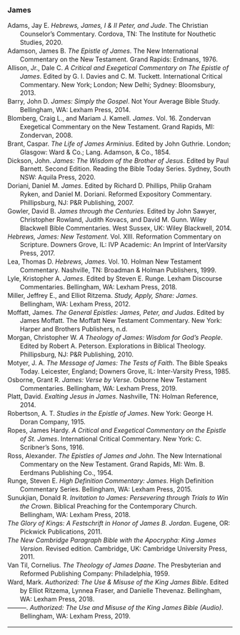 ### James

<div class="csl-bib-body" style="line-height: 1.35; margin-left: 2em; text-indent:-2em;">
  <div class="csl-entry">Adams, Jay E. <i>Hebrews, James, I &amp; II Peter, and Jude</i>. The Christian Counselor’s Commentary. Cordova, TN: The Institute for Nouthetic Studies, 2020.</div>
  <span class="Z3988" title="url_ver=Z39.88-2004&amp;ctx_ver=Z39.88-2004&amp;rfr_id=info%3Asid%2Fzotero.org%3A2&amp;rft_val_fmt=info%3Aofi%2Ffmt%3Akev%3Amtx%3Abook&amp;rft.genre=book&amp;rft.btitle=Hebrews%2C%20James%2C%20I%20%26%20II%20Peter%2C%20and%20Jude&amp;rft.place=Cordova%2C%20TN&amp;rft.publisher=The%20Institute%20for%20Nouthetic%20Studies&amp;rft.series=The%20Christian%20Counselor%E2%80%99s%20Commentary&amp;rft.aufirst=Jay%20E.&amp;rft.aulast=Adams&amp;rft.au=Jay%20E.%20Adams&amp;rft.date=2020"></span>
  <div class="csl-entry">Adamson, James B. <i>The Epistle of James</i>. The New International Commentary on the New Testament. Grand Rapids: Erdmans, 1976.</div>
  <span class="Z3988" title="url_ver=Z39.88-2004&amp;ctx_ver=Z39.88-2004&amp;rfr_id=info%3Asid%2Fzotero.org%3A2&amp;rft_id=urn%3Aisbn%3A978-0-8028-2377-9&amp;rft_val_fmt=info%3Aofi%2Ffmt%3Akev%3Amtx%3Abook&amp;rft.genre=book&amp;rft.btitle=The%20Epistle%20of%20James&amp;rft.place=Grand%20Rapids&amp;rft.publisher=Erdmans&amp;rft.series=The%20New%20international%20commentary%20on%20the%20New%20Testament&amp;rft.aufirst=James%20B.&amp;rft.aulast=Adamson&amp;rft.au=James%20B.%20Adamson&amp;rft.date=1976&amp;rft.tpages=227&amp;rft.isbn=978-0-8028-2377-9"></span>
  <div class="csl-entry">Allison, Jr., Dale C. <i>A Critical and Exegetical Commentary on The Epistle of James</i>. Edited by G. I. Davies and C. M. Tuckett. International Critical Commentary. New York; London; New Delhi; Sydney: Bloomsbury, 2013.</div>
  <span class="Z3988" title="url_ver=Z39.88-2004&amp;ctx_ver=Z39.88-2004&amp;rfr_id=info%3Asid%2Fzotero.org%3A2&amp;rft_val_fmt=info%3Aofi%2Ffmt%3Akev%3Amtx%3Abook&amp;rft.genre=book&amp;rft.btitle=A%20Critical%20and%20Exegetical%20Commentary%20on%20The%20Epistle%20of%20James&amp;rft.place=New%20York%3B%20London%3B%20New%20Delhi%3B%20Sydney&amp;rft.publisher=Bloomsbury&amp;rft.series=International%20Critical%20Commentary&amp;rft.aufirst=Jr.%2C%20Dale%20C.&amp;rft.aulast=Allison&amp;rft.au=Jr.%2C%20Dale%20C.%20Allison&amp;rft.au=G.%20I.%20Davies&amp;rft.au=C.%20M.%20Tuckett&amp;rft.date=2013"></span>
  <div class="csl-entry">Barry, John D. <i>James: Simply the Gospel</i>. Not Your Average Bible Study. Bellingham, WA: Lexham Press, 2014.</div>
  <span class="Z3988" title="url_ver=Z39.88-2004&amp;ctx_ver=Z39.88-2004&amp;rfr_id=info%3Asid%2Fzotero.org%3A2&amp;rft_val_fmt=info%3Aofi%2Ffmt%3Akev%3Amtx%3Abook&amp;rft.genre=book&amp;rft.btitle=James%3A%20Simply%20the%20Gospel&amp;rft.place=Bellingham%2C%20WA&amp;rft.publisher=Lexham%20Press&amp;rft.series=Not%20Your%20Average%20Bible%20Study&amp;rft.aufirst=John%20D.&amp;rft.aulast=Barry&amp;rft.au=John%20D.%20Barry&amp;rft.date=2014"></span>
  <div class="csl-entry">Blomberg, Craig L., and Mariam J. Kamell. <i>James</i>. Vol. 16. Zondervan Exegetical Commentary on the New Testament. Grand Rapids, MI: Zondervan, 2008.</div>
  <span class="Z3988" title="url_ver=Z39.88-2004&amp;ctx_ver=Z39.88-2004&amp;rfr_id=info%3Asid%2Fzotero.org%3A2&amp;rft_val_fmt=info%3Aofi%2Ffmt%3Akev%3Amtx%3Abook&amp;rft.genre=book&amp;rft.btitle=James&amp;rft.place=Grand%20Rapids%2C%20MI&amp;rft.publisher=Zondervan&amp;rft.series=Zondervan%20Exegetical%20Commentary%20on%20the%20New%20Testament&amp;rft.aufirst=Craig%20L.&amp;rft.aulast=Blomberg&amp;rft.au=Craig%20L.%20Blomberg&amp;rft.au=Mariam%20J.%20Kamell&amp;rft.date=2008"></span>
  <div class="csl-entry">Brant, Caspar. <i>The Life of James Arminius</i>. Edited by John Guthrie. London; Glasgow: Ward &amp; Co.; Lang. Adamson, &amp; Co., 1854.</div>
  <span class="Z3988" title="url_ver=Z39.88-2004&amp;ctx_ver=Z39.88-2004&amp;rfr_id=info%3Asid%2Fzotero.org%3A2&amp;rft_val_fmt=info%3Aofi%2Ffmt%3Akev%3Amtx%3Abook&amp;rft.genre=book&amp;rft.btitle=The%20Life%20of%20James%20Arminius&amp;rft.place=London%3B%20Glasgow&amp;rft.publisher=Ward%20%26%20Co.%3B%20Lang.%20Adamson%2C%20%26%20Co.&amp;rft.aufirst=Caspar&amp;rft.aulast=Brant&amp;rft.au=Caspar%20Brant&amp;rft.au=John%20Guthrie&amp;rft.date=1854"></span>
  <div class="csl-entry">Dickson, John. <i>James: The Wisdom of the Brother of Jesus</i>. Edited by Paul Barnett. Second Edition. Reading the Bible Today Series. Sydney, South NSW: Aquila Press, 2020.</div>
  <span class="Z3988" title="url_ver=Z39.88-2004&amp;ctx_ver=Z39.88-2004&amp;rfr_id=info%3Asid%2Fzotero.org%3A2&amp;rft_val_fmt=info%3Aofi%2Ffmt%3Akev%3Amtx%3Abook&amp;rft.genre=book&amp;rft.btitle=James%3A%20The%20Wisdom%20of%20the%20Brother%20of%20Jesus&amp;rft.place=Sydney%2C%20South%20NSW&amp;rft.publisher=Aquila%20Press&amp;rft.edition=Second%20Edition&amp;rft.series=Reading%20the%20Bible%20Today%20Series&amp;rft.aufirst=John&amp;rft.aulast=Dickson&amp;rft.au=John%20Dickson&amp;rft.au=Paul%20Barnett&amp;rft.date=2020"></span>
  <div class="csl-entry">Doriani, Daniel M. <i>James</i>. Edited by Richard D. Phillips, Philip Graham Ryken, and Daniel M. Doriani. Reformed Expository Commentary. Phillipsburg, NJ: P&amp;R Publishing, 2007.</div>
  <span class="Z3988" title="url_ver=Z39.88-2004&amp;ctx_ver=Z39.88-2004&amp;rfr_id=info%3Asid%2Fzotero.org%3A2&amp;rft_val_fmt=info%3Aofi%2Ffmt%3Akev%3Amtx%3Abook&amp;rft.genre=book&amp;rft.btitle=James&amp;rft.place=Phillipsburg%2C%20NJ&amp;rft.publisher=P%26R%20Publishing&amp;rft.series=Reformed%20Expository%20Commentary&amp;rft.aufirst=Daniel%20M.&amp;rft.aulast=Doriani&amp;rft.au=Daniel%20M.%20Doriani&amp;rft.au=Richard%20D.%20Phillips&amp;rft.au=Philip%20Graham%20Ryken&amp;rft.au=Daniel%20M.%20Doriani&amp;rft.date=2007"></span>
  <div class="csl-entry">Gowler, David B. <i>James through the Centuries</i>. Edited by John Sawyer, Christopher Rowland, Judith Kovacs, and David M. Gunn. Wiley Blackwell Bible Commentaries. West Sussex, UK: Wiley Blackwell, 2014.</div>
  <span class="Z3988" title="url_ver=Z39.88-2004&amp;ctx_ver=Z39.88-2004&amp;rfr_id=info%3Asid%2Fzotero.org%3A2&amp;rft_val_fmt=info%3Aofi%2Ffmt%3Akev%3Amtx%3Abook&amp;rft.genre=book&amp;rft.btitle=James%20through%20the%20Centuries&amp;rft.place=West%20Sussex%2C%20UK&amp;rft.publisher=Wiley%20Blackwell&amp;rft.series=Wiley%20Blackwell%20Bible%20Commentaries&amp;rft.aufirst=David%20B.&amp;rft.aulast=Gowler&amp;rft.au=David%20B.%20Gowler&amp;rft.au=John%20Sawyer&amp;rft.au=Christopher%20Rowland&amp;rft.au=Judith%20Kovacs&amp;rft.au=David%20M.%20Gunn&amp;rft.date=2014"></span>
  <div class="csl-entry"><i>Hebrews, James: New Testament</i>. Vol. XIII. Reformation Commentary on Scripture. Downers Grove, IL: IVP Academic: An Imprint of InterVarsity Press, 2017.</div>
  <span class="Z3988" title="url_ver=Z39.88-2004&amp;ctx_ver=Z39.88-2004&amp;rfr_id=info%3Asid%2Fzotero.org%3A2&amp;rft_val_fmt=info%3Aofi%2Ffmt%3Akev%3Amtx%3Abook&amp;rft.genre=book&amp;rft.btitle=Hebrews%2C%20James%3A%20New%20Testament&amp;rft.place=Downers%20Grove%2C%20IL&amp;rft.publisher=IVP%20Academic%3A%20An%20Imprint%20of%20InterVarsity%20Press&amp;rft.series=Reformation%20Commentary%20on%20Scripture&amp;rft.date=2017"></span>
  <div class="csl-entry">Lea, Thomas D. <i>Hebrews, James</i>. Vol. 10. Holman New Testament Commentary. Nashville, TN: Broadman &amp; Holman Publishers, 1999.</div>
  <span class="Z3988" title="url_ver=Z39.88-2004&amp;ctx_ver=Z39.88-2004&amp;rfr_id=info%3Asid%2Fzotero.org%3A2&amp;rft_val_fmt=info%3Aofi%2Ffmt%3Akev%3Amtx%3Abook&amp;rft.genre=book&amp;rft.btitle=Hebrews%2C%20James&amp;rft.place=Nashville%2C%20TN&amp;rft.publisher=Broadman%20%26%20Holman%20Publishers&amp;rft.series=Holman%20New%20Testament%20Commentary&amp;rft.aufirst=Thomas%20D.&amp;rft.aulast=Lea&amp;rft.au=Thomas%20D.%20Lea&amp;rft.date=1999"></span>
  <div class="csl-entry">Lyle, Kristopher A. <i>James</i>. Edited by Steven E. Runge. Lexham Discourse Commentaries. Bellingham, WA: Lexham Press, 2018.</div>
  <span class="Z3988" title="url_ver=Z39.88-2004&amp;ctx_ver=Z39.88-2004&amp;rfr_id=info%3Asid%2Fzotero.org%3A2&amp;rft_val_fmt=info%3Aofi%2Ffmt%3Akev%3Amtx%3Abook&amp;rft.genre=book&amp;rft.btitle=James&amp;rft.place=Bellingham%2C%20WA&amp;rft.publisher=Lexham%20Press&amp;rft.series=Lexham%20Discourse%20Commentaries&amp;rft.aufirst=Kristopher%20A.&amp;rft.aulast=Lyle&amp;rft.au=Kristopher%20A.%20Lyle&amp;rft.au=Steven%20E.%20Runge&amp;rft.date=2018"></span>
  <div class="csl-entry">Miller, Jeffrey E., and Elliot Ritzema. <i>Study, Apply, Share: James</i>. Bellingham, WA: Lexham Press, 2012.</div>
  <span class="Z3988" title="url_ver=Z39.88-2004&amp;ctx_ver=Z39.88-2004&amp;rfr_id=info%3Asid%2Fzotero.org%3A2&amp;rft_val_fmt=info%3Aofi%2Ffmt%3Akev%3Amtx%3Abook&amp;rft.genre=book&amp;rft.btitle=Study%2C%20Apply%2C%20Share%3A%20James&amp;rft.place=Bellingham%2C%20WA&amp;rft.publisher=Lexham%20Press&amp;rft.aufirst=Jeffrey%20E.&amp;rft.aulast=Miller&amp;rft.au=Jeffrey%20E.%20Miller&amp;rft.au=Elliot%20Ritzema&amp;rft.date=2012"></span>
  <div class="csl-entry">Moffatt, James. <i>The General Epistles: James, Peter, and Judas</i>. Edited by James Moffatt. The Moffatt New Testament Commentary. New York: Harper and Brothers Publishers, n.d.</div>
  <span class="Z3988" title="url_ver=Z39.88-2004&amp;ctx_ver=Z39.88-2004&amp;rfr_id=info%3Asid%2Fzotero.org%3A2&amp;rft_val_fmt=info%3Aofi%2Ffmt%3Akev%3Amtx%3Abook&amp;rft.genre=book&amp;rft.btitle=The%20General%20Epistles%3A%20James%2C%20Peter%2C%20and%20Judas&amp;rft.place=New%20York&amp;rft.publisher=Harper%20and%20Brothers%20Publishers&amp;rft.series=The%20Moffatt%20New%20Testament%20Commentary&amp;rft.aufirst=James&amp;rft.aulast=Moffatt&amp;rft.au=James%20Moffatt&amp;rft.au=James%20Moffatt"></span>
  <div class="csl-entry">Morgan, Christopher W. <i>A Theology of James: Wisdom for God’s People</i>. Edited by Robert A. Peterson. Explorations in Biblical Theology. Phillipsburg, NJ: P&amp;R Publishing, 2010.</div>
  <span class="Z3988" title="url_ver=Z39.88-2004&amp;ctx_ver=Z39.88-2004&amp;rfr_id=info%3Asid%2Fzotero.org%3A2&amp;rft_val_fmt=info%3Aofi%2Ffmt%3Akev%3Amtx%3Abook&amp;rft.genre=book&amp;rft.btitle=A%20Theology%20of%20James%3A%20Wisdom%20for%20God%E2%80%99s%20People&amp;rft.place=Phillipsburg%2C%20NJ&amp;rft.publisher=P%26R%20Publishing&amp;rft.series=Explorations%20in%20Biblical%20Theology&amp;rft.aufirst=Christopher%20W.&amp;rft.aulast=Morgan&amp;rft.au=Christopher%20W.%20Morgan&amp;rft.au=Robert%20A.%20Peterson&amp;rft.date=2010"></span>
  <div class="csl-entry">Motyer, J. A. <i>The Message of James: The Tests of Faith</i>. The Bible Speaks Today. Leicester, England; Downers Grove, IL: Inter-Varsity Press, 1985.</div>
  <span class="Z3988" title="url_ver=Z39.88-2004&amp;ctx_ver=Z39.88-2004&amp;rfr_id=info%3Asid%2Fzotero.org%3A2&amp;rft_val_fmt=info%3Aofi%2Ffmt%3Akev%3Amtx%3Abook&amp;rft.genre=book&amp;rft.btitle=The%20message%20of%20James%3A%20the%20tests%20of%20faith&amp;rft.place=Leicester%2C%20England%3B%20Downers%20Grove%2C%20IL&amp;rft.publisher=Inter-Varsity%20Press&amp;rft.series=The%20Bible%20Speaks%20Today&amp;rft.aufirst=J.%20A.&amp;rft.aulast=Motyer&amp;rft.au=J.%20A.%20Motyer&amp;rft.date=1985"></span>
  <div class="csl-entry">Osborne, Grant R. <i>James: Verse by Verse</i>. Osborne New Testament Commentaries. Bellingham, WA: Lexham Press, 2019.</div>
  <span class="Z3988" title="url_ver=Z39.88-2004&amp;ctx_ver=Z39.88-2004&amp;rfr_id=info%3Asid%2Fzotero.org%3A2&amp;rft_val_fmt=info%3Aofi%2Ffmt%3Akev%3Amtx%3Abook&amp;rft.genre=book&amp;rft.btitle=James%3A%20Verse%20by%20Verse&amp;rft.place=Bellingham%2C%20WA&amp;rft.publisher=Lexham%20Press&amp;rft.series=Osborne%20New%20Testament%20Commentaries&amp;rft.aufirst=Grant%20R.&amp;rft.aulast=Osborne&amp;rft.au=Grant%20R.%20Osborne&amp;rft.date=2019"></span>
  <div class="csl-entry">Platt, David. <i>Exalting Jesus in James</i>. Nashville, TN: Holman Reference, 2014.</div>
  <span class="Z3988" title="url_ver=Z39.88-2004&amp;ctx_ver=Z39.88-2004&amp;rfr_id=info%3Asid%2Fzotero.org%3A2&amp;rft_val_fmt=info%3Aofi%2Ffmt%3Akev%3Amtx%3Abook&amp;rft.genre=book&amp;rft.btitle=Exalting%20Jesus%20in%20James&amp;rft.place=Nashville%2C%20TN&amp;rft.publisher=Holman%20Reference&amp;rft.aufirst=David&amp;rft.aulast=Platt&amp;rft.au=David%20Platt&amp;rft.date=2014"></span>
  <div class="csl-entry">Robertson, A. T. <i>Studies in the Epistle of James</i>. New York: George H. Doran Company, 1915.</div>
  <span class="Z3988" title="url_ver=Z39.88-2004&amp;ctx_ver=Z39.88-2004&amp;rfr_id=info%3Asid%2Fzotero.org%3A2&amp;rft_val_fmt=info%3Aofi%2Ffmt%3Akev%3Amtx%3Abook&amp;rft.genre=book&amp;rft.btitle=Studies%20in%20the%20Epistle%20of%20James&amp;rft.place=New%20York&amp;rft.publisher=George%20H.%20Doran%20Company&amp;rft.aufirst=A.%20T.&amp;rft.aulast=Robertson&amp;rft.au=A.%20T.%20Robertson&amp;rft.date=1915"></span>
  <div class="csl-entry">Ropes, James Hardy. <i>A Critical and Exegetical Commentary on the Epistle of St. James</i>. International Critical Commentary. New York: C. Scribner’s Sons, 1916.</div>
  <span class="Z3988" title="url_ver=Z39.88-2004&amp;ctx_ver=Z39.88-2004&amp;rfr_id=info%3Asid%2Fzotero.org%3A2&amp;rft_val_fmt=info%3Aofi%2Ffmt%3Akev%3Amtx%3Abook&amp;rft.genre=book&amp;rft.btitle=A%20critical%20and%20exegetical%20commentary%20on%20the%20Epistle%20of%20St.%20James&amp;rft.place=New%20York&amp;rft.publisher=C.%20Scribner%E2%80%99s%20Sons&amp;rft.series=International%20Critical%20Commentary&amp;rft.aufirst=James%20Hardy&amp;rft.aulast=Ropes&amp;rft.au=James%20Hardy%20Ropes&amp;rft.date=1916"></span>
  <div class="csl-entry">Ross, Alexander. <i>The Epistles of James and John</i>. The New International Commentary on the New Testament. Grand Rapids, MI: Wm. B. Eerdmans Publishing Co., 1954.</div>
  <span class="Z3988" title="url_ver=Z39.88-2004&amp;ctx_ver=Z39.88-2004&amp;rfr_id=info%3Asid%2Fzotero.org%3A2&amp;rft_val_fmt=info%3Aofi%2Ffmt%3Akev%3Amtx%3Abook&amp;rft.genre=book&amp;rft.btitle=The%20Epistles%20of%20James%20and%20John&amp;rft.place=Grand%20Rapids%2C%20MI&amp;rft.publisher=Wm.%20B.%20Eerdmans%20Publishing%20Co.&amp;rft.series=The%20New%20International%20Commentary%20on%20the%20New%20Testament&amp;rft.aufirst=Alexander&amp;rft.aulast=Ross&amp;rft.au=Alexander%20Ross&amp;rft.date=1954"></span>
  <div class="csl-entry">Runge, Steven E. <i>High Definition Commentary: James</i>. High Definition Commentary Series. Bellingham, WA: Lexham Press, 2015.</div>
  <span class="Z3988" title="url_ver=Z39.88-2004&amp;ctx_ver=Z39.88-2004&amp;rfr_id=info%3Asid%2Fzotero.org%3A2&amp;rft_val_fmt=info%3Aofi%2Ffmt%3Akev%3Amtx%3Abook&amp;rft.genre=book&amp;rft.btitle=High%20Definition%20Commentary%3A%20James&amp;rft.place=Bellingham%2C%20WA&amp;rft.publisher=Lexham%20Press&amp;rft.series=High%20Definition%20Commentary%20Series&amp;rft.aufirst=Steven%20E.&amp;rft.aulast=Runge&amp;rft.au=Steven%20E.%20Runge&amp;rft.date=2015"></span>
  <div class="csl-entry">Sunukjian, Donald R. <i>Invitation to James: Persevering through Trials to Win the Crown</i>. Biblical Preaching for the Contemporary Church. Bellingham, WA: Lexham Press, 2018.</div>
  <span class="Z3988" title="url_ver=Z39.88-2004&amp;ctx_ver=Z39.88-2004&amp;rfr_id=info%3Asid%2Fzotero.org%3A2&amp;rft_val_fmt=info%3Aofi%2Ffmt%3Akev%3Amtx%3Abook&amp;rft.genre=book&amp;rft.btitle=Invitation%20to%20James%3A%20Persevering%20through%20Trials%20to%20Win%20the%20Crown&amp;rft.place=Bellingham%2C%20WA&amp;rft.publisher=Lexham%20Press&amp;rft.series=Biblical%20Preaching%20for%20the%20Contemporary%20Church&amp;rft.aufirst=Donald%20R.&amp;rft.aulast=Sunukjian&amp;rft.au=Donald%20R.%20Sunukjian&amp;rft.date=2018"></span>
  <div class="csl-entry"><i>The Glory of Kings: A Festschrift in Honor of James B. Jordan</i>. Eugene, OR: Pickwick Publications, 2011.</div>
  <span class="Z3988" title="url_ver=Z39.88-2004&amp;ctx_ver=Z39.88-2004&amp;rfr_id=info%3Asid%2Fzotero.org%3A2&amp;rft_val_fmt=info%3Aofi%2Ffmt%3Akev%3Amtx%3Abook&amp;rft.genre=book&amp;rft.btitle=The%20Glory%20of%20Kings%3A%20A%20Festschrift%20in%20Honor%20of%20James%20B.%20Jordan&amp;rft.place=Eugene%2C%20OR&amp;rft.publisher=Pickwick%20Publications&amp;rft.date=2011"></span>
  <div class="csl-entry"><i>The New Cambridge Paragraph Bible with the Apocrypha: King James Version</i>. Revised edition. Cambridge, UK: Cambridge University Press, 2011.</div>
  <span class="Z3988" title="url_ver=Z39.88-2004&amp;ctx_ver=Z39.88-2004&amp;rfr_id=info%3Asid%2Fzotero.org%3A2&amp;rft_val_fmt=info%3Aofi%2Ffmt%3Akev%3Amtx%3Abook&amp;rft.genre=book&amp;rft.btitle=The%20New%20Cambridge%20Paragraph%20Bible%20with%20the%20Apocrypha%3A%20King%20James%20Version&amp;rft.place=Cambridge%2C%20UK&amp;rft.publisher=Cambridge%20University%20Press&amp;rft.edition=Revised%20edition&amp;rft.date=2011"></span>
  <div class="csl-entry">Van Til, Cornelius. <i>The Theology of James Daane</i>. The Presbyterian and Reformed Publishing Company: Philadelphia, 1959.</div>
  <span class="Z3988" title="url_ver=Z39.88-2004&amp;ctx_ver=Z39.88-2004&amp;rfr_id=info%3Asid%2Fzotero.org%3A2&amp;rft_val_fmt=info%3Aofi%2Ffmt%3Akev%3Amtx%3Abook&amp;rft.genre=book&amp;rft.btitle=The%20Theology%20of%20James%20Daane&amp;rft.place=The%20Presbyterian%20and%20Reformed%20Publishing%20Company&amp;rft.publisher=Philadelphia&amp;rft.aufirst=Cornelius&amp;rft.aulast=Van%20Til&amp;rft.au=Cornelius%20Van%20Til&amp;rft.date=1959"></span>
  <div class="csl-entry">Ward, Mark. <i>Authorized: The Use &amp; Misuse of the King James Bible</i>. Edited by Elliot Ritzema, Lynnea Fraser, and Danielle Thevenaz. Bellingham, WA: Lexham Press, 2018.</div>
  <span class="Z3988" title="url_ver=Z39.88-2004&amp;ctx_ver=Z39.88-2004&amp;rfr_id=info%3Asid%2Fzotero.org%3A2&amp;rft_val_fmt=info%3Aofi%2Ffmt%3Akev%3Amtx%3Abook&amp;rft.genre=book&amp;rft.btitle=Authorized%3A%20The%20Use%20%26%20Misuse%20of%20the%20King%20James%20Bible&amp;rft.place=Bellingham%2C%20WA&amp;rft.publisher=Lexham%20Press&amp;rft.aufirst=Mark&amp;rft.aulast=Ward&amp;rft.au=Mark%20Ward&amp;rft.au=Elliot%20Ritzema&amp;rft.au=Lynnea%20Fraser&amp;rft.au=Danielle%20Thevenaz&amp;rft.date=2018"></span>
  <div class="csl-entry">———. <i>Authorized: The Use and Misuse of the King James Bible (Audio)</i>. Bellingham, WA: Lexham Press, 2019.</div>
  <span class="Z3988" title="url_ver=Z39.88-2004&amp;ctx_ver=Z39.88-2004&amp;rfr_id=info%3Asid%2Fzotero.org%3A2&amp;rft_val_fmt=info%3Aofi%2Ffmt%3Akev%3Amtx%3Abook&amp;rft.genre=book&amp;rft.btitle=Authorized%3A%20The%20Use%20and%20Misuse%20of%20the%20King%20James%20Bible%20(Audio)&amp;rft.place=Bellingham%2C%20WA&amp;rft.publisher=Lexham%20Press&amp;rft.aufirst=Mark&amp;rft.aulast=Ward&amp;rft.au=Mark%20Ward&amp;rft.date=2019"></span>
</div>
<hr>
